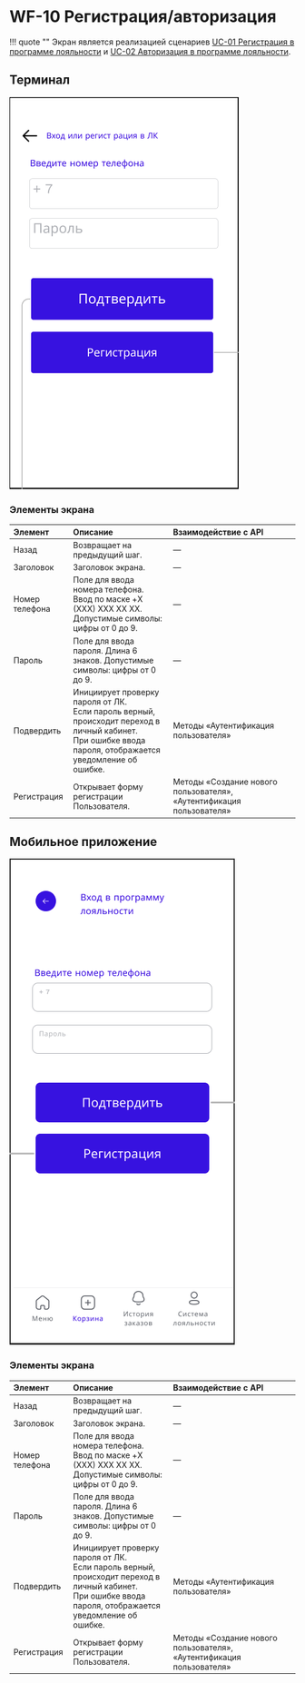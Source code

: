 # WF-10 Регистрация/авторизация

!!! quote ""
    Экран является реализацией сценариев [UC-01 Регистрация в программе лояльности](../requirements/uc01.md) и [UC-02 Авторизация в программе лояльности](../requirements/uc02.md).

## Терминал

![Альтернативный текст](wf07WEB.png)

### Элементы экрана

| **Элемент**    | **Описание**                                                                                                                                                  | Взаимодействие&nbsp;с&nbsp;API                                       |
| :------------- | :------------------------------------------------------------------------------------------------------------------------------------------------------------ | :------------------------------------------------------------------- |
| Назад          | Возвращает на предыдущий шаг.                                                                                                                                 | —                                                                    |
| Заголовок      | Заголовок экрана.                                                                                                                                             | —                                                                    |
| Номер телефона | Поле для ввода номера телефона. <br>Ввод по маске +X (XXX) XXX XX XX.<br>Допустимые символы: цифры от 0 до 9.                                                 | —                                                                    |
| Пароль         | Поле для ввода пароля. Длина 6 знаков. Допустимые символы: цифры от 0 до 9.                                                                                   | —                                                                    |
| Подвердить     | Инициирует проверку пароля от ЛК.<br>Если пароль верный, происходит переход в личный кабинет.<br>При ошибке ввода пароля, отображается уведомление об ошибке. | Методы «Аутентификация пользователя»                                 |
| Регистрация    | Открывает форму регистрации Пользователя.                                                                                                                     | Методы «Создание нового пользователя», «Аутентификация пользователя» |

## Мобильное приложение

![Альтернативный текст](wf07MA.png)

### Элементы экрана
| **Элемент**    | **Описание**                                                                                                                                                  | Взаимодействие&nbsp;с&nbsp;API                                       |
| :------------- | :------------------------------------------------------------------------------------------------------------------------------------------------------------ | :------------------------------------------------------------------- |
| Назад          | Возвращает на предыдущий шаг.                                                                                                                                 | —                                                                    |
| Заголовок      | Заголовок экрана.                                                                                                                                             | —                                                                    |
| Номер телефона | Поле для ввода номера телефона. <br>Ввод по маске +X (XXX) XXX XX XX.<br>Допустимые символы: цифры от 0 до 9.                                                 | —                                                                    |
| Пароль         | Поле для ввода пароля. Длина 6 знаков. Допустимые символы: цифры от 0 до 9.                                                                                   | —                                                                    |
| Подвердить     | Инициирует проверку пароля от ЛК.<br>Если пароль верный, происходит переход в личный кабинет.<br>При ошибке ввода пароля, отображается уведомление об ошибке. | Методы «Аутентификация пользователя»                                 |
| Регистрация    | Открывает форму регистрации Пользователя.                                                                                                                     | Методы «Создание нового пользователя», «Аутентификация пользователя» |